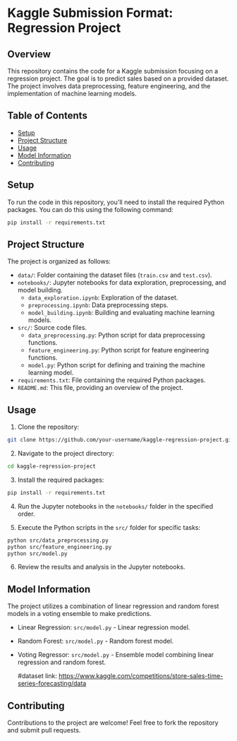 

# Kaggle Submission Format: Regression Project

## Overview

This repository contains the code for a Kaggle submission focusing on a regression project. The goal is to predict sales based on a provided dataset. The project involves data preprocessing, feature engineering, and the implementation of machine learning models.

## Table of Contents

- [Setup](#setup)
- [Project Structure](#project-structure)
- [Usage](#usage)
- [Model Information](#model-information)
- [Contributing](#contributing)


## Setup

To run the code in this repository, you'll need to install the required Python packages. You can do this using the following command:

```bash
pip install -r requirements.txt
```

## Project Structure

The project is organized as follows:

- `data/`: Folder containing the dataset files (`train.csv` and `test.csv`).
- `notebooks/`: Jupyter notebooks for data exploration, preprocessing, and model building.
  - `data_exploration.ipynb`: Exploration of the dataset.
  - `preprocessing.ipynb`: Data preprocessing steps.
  - `model_building.ipynb`: Building and evaluating machine learning models.
- `src/`: Source code files.
  - `data_preprocessing.py`: Python script for data preprocessing functions.
  - `feature_engineering.py`: Python script for feature engineering functions.
  - `model.py`: Python script for defining and training the machine learning model.
- `requirements.txt`: File containing the required Python packages.
- `README.md`: This file, providing an overview of the project.

## Usage

1. Clone the repository:

```bash
git clone https://github.com/your-username/kaggle-regression-project.git
```

2. Navigate to the project directory:

```bash
cd kaggle-regression-project
```

3. Install the required packages:

```bash
pip install -r requirements.txt
```

4. Run the Jupyter notebooks in the `notebooks/` folder in the specified order.

5. Execute the Python scripts in the `src/` folder for specific tasks:

```bash
python src/data_preprocessing.py
python src/feature_engineering.py
python src/model.py
```

6. Review the results and analysis in the Jupyter notebooks.

## Model Information

The project utilizes a combination of linear regression and random forest models in a voting ensemble to make predictions.

- Linear Regression: `src/model.py` - Linear regression model.
- Random Forest: `src/model.py` - Random forest model.
- Voting Regressor: `src/model.py` - Ensemble model combining linear regression and random forest.

  #dataset link: https://www.kaggle.com/competitions/store-sales-time-series-forecasting/data

## Contributing

Contributions to the project are welcome! Feel free to fork the repository and submit pull requests.



